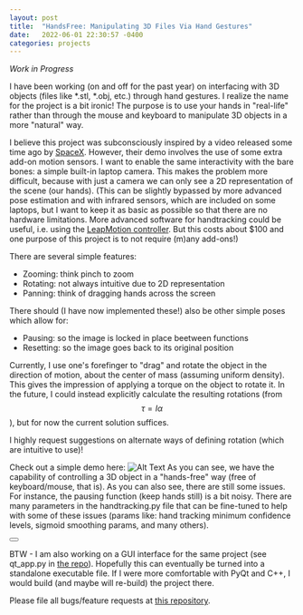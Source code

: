 ```yaml
---
layout: post
title:  "HandsFree: Manipulating 3D Files Via Hand Gestures"
date:   2022-06-01 22:30:57 -0400
categories: projects
---
```

<link rel="stylesheet" href="https://cdn.jsdelivr.net/npm/katex@0.10.2/dist/katex.min.css" integrity="sha384-yFRtMMDnQtDRO8rLpMIKrtPCD5jdktao2TV19YiZYWMDkUR5GQZR/NOVTdquEx1j" crossorigin="anonymous">
<script defer src="https://cdn.jsdelivr.net/npm/katex@0.10.2/dist/katex.min.js" integrity="sha384-9Nhn55MVVN0/4OFx7EE5kpFBPsEMZxKTCnA+4fqDmg12eCTqGi6+BB2LjY8brQxJ" crossorigin="anonymous"></script>
<script defer src="https://cdn.jsdelivr.net/npm/katex@0.10.2/dist/contrib/auto-render.min.js" integrity="sha384-kWPLUVMOks5AQFrykwIup5lo0m3iMkkHrD0uJ4H5cjeGihAutqP0yW0J6dpFiVkI" crossorigin="anonymous" onload="renderMathInElement(document.body);"></script>

<script src="https://unpkg.com/clap-button-com/dist/main.js"></script>
<link rel="stylesheet" href="https://unpkg.com/clap-button-com/dist/styles.css" />

*Work in Progress*


I have been working (on and off for the past year) on interfacing with 3D objects (files like *.stl, *.obj, etc.) through hand gestures. I realize the name for the project is a bit ironic! The purpose is to use your hands in "real-life" rather than through the mouse and keyboard to manipulate 3D objects in a more "natural" way.

I believe this project was subconsciously inspired by a video released some time ago by [SpaceX][spacex-video]. However, their demo involves the use of some extra add-on motion sensors. I want to enable the same interactivity with the bare bones: a simple built-in laptop camera. This makes the problem more difficult, because with just a camera we can only see a 2D representation of the scene (our hands). (This can be slightly bypassed by more advanced pose estimation and with infrared sensors, which are included on some laptops, but I want to keep it as basic as possible so that there are no hardware limitations. More advanced software for handtracking could be useful, i.e. using the [LeapMotion controller][leap-link]. But this costs about $100 and one purpose of this project is to not require (m)any add-ons!)

There are several simple features:
- Zooming: think pinch to zoom
- Rotating: not always intuitive due to 2D representation
- Panning: think of dragging hands across the screen

There should (I have now implemented these!) also be other simple poses which allow for:
- Pausing: so the image is locked in place beetween functions
- Resetting: so the image goes back to its original position


Currently, I use one's forefinger to "drag" and rotate the object in the direction of motion, about the center of mass (assuming uniform density). This gives the impression of applying a torque on the object to rotate it. In the future, I could instead explicitly calculate the resulting rotations (from $$\tau = I \alpha$$), but for now the current solution suffices.

I highly request suggestions on alternate ways of defining rotation (which are intuitive to use)!

Check out a simple demo here:
![Alt Text](/assets/HandsFree-demo.gif)
As you can see, we have the capability of controlling a 3D object in a "hands-free" way (free of keyboard/mouse, that is). As you can also see, there are still some issues. For instance, the pausing function (keep hands still) is a bit noisy. There are many parameters in the handtracking.py file that can be fine-tuned to help with some of these issues (params like: hand tracking minimum confidence levels, sigmoid smoothing params, and many others).


<body>
  <button class="clap-button"></button>
</body>

BTW - I am also working on a GUI interface for the same project (see qt_app.py in [the repo][handsfree-repo]). Hopefully this can eventually be turned into a standalone executable file. If I were more comfortable with PyQt and C++, I would build (and maybe will re-build) the project there.

Please file all bugs/feature requests at [this repository][handsfree-repo].

<script data-href="https://github.com/JacobHA/HandsFree" data-target = "_blank" src="https://unpkg.com/github-corners@0.1.0/dist/embed.min.js"></script>


[spacex-video]: https://www.youtube.com/watch?v=xNqs_S-zEBY
[handsfree-repo]: https://github.com/JacobHA/HandsFree
[leap-link]: https://www.ultraleap.com/product/leap-motion-controller/